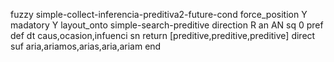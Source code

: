 fuzzy simple-collect-inferencia-preditiva2-future-cond
   force_position Y
   madatory Y
   layout_onto simple-search-preditive
   direction R
   an AN
   sq 0
   pref 
   def 
    dt caus,ocasion,infuenci
    sn 
    return [preditive,preditive,preditive]
    direct 
   suf aria,ariamos,arias,aria,ariam
end

